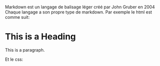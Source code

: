 Markdown est un langage de balisage léger créé par John Gruber en 2004
Chaque langage a son propre type de markdown.
Par exemple le html est comme suit:
 <!DOCTYPE html>
<html>
<head>
<title>Page Title</title>
</head>
<body>

<h1>This is a Heading</h1>
<p>This is a paragraph.</p>

</body>
</html> 


Et le css:


